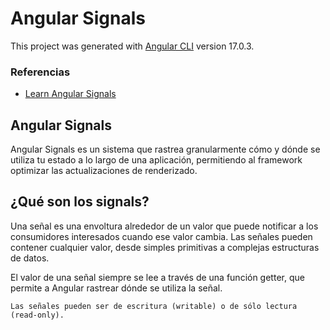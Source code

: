 # Angular Signals

This project was generated with [Angular CLI](https://github.com/angular/angular-cli) version 17.0.3.

### Referencias

- [Learn Angular Signals](https://angular-signals.dev/post/welcome)

## Angular Signals

Angular Signals es un sistema que rastrea granularmente cómo y dónde se utiliza tu estado a lo largo de una aplicación, permitiendo al framework optimizar las actualizaciones de renderizado.

## ¿Qué son los signals?

Una señal es una envoltura alrededor de un valor que puede notificar a los consumidores interesados cuando ese valor cambia. Las señales pueden contener cualquier valor, desde simples primitivas a complejas estructuras de datos.

El valor de una señal siempre se lee a través de una función getter, que permite a Angular rastrear dónde se utiliza la señal.

`Las señales pueden ser de escritura (writable) o de sólo lectura (read-only).`
